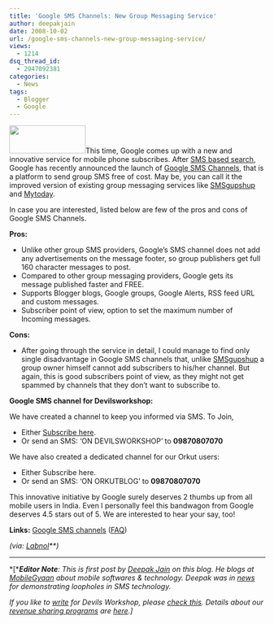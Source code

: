 ```yaml
---
title: 'Google SMS Channels: New Group Messaging Service'
author: deepakjain
date: 2008-10-02
url: /google-sms-channels-new-group-messaging-service/
views:
  - 1214
dsq_thread_id:
  - 2947092381
categories:
  - News
tags:
  - Blogger
  - Google
---
```

[<img class="alignright size-full wp-image-2151" title="smschannelslabslogo" src="http://cdn.devilsworkshop.org/files/2008/10/smschannelslabslogo.gif" alt="" width="150" height="55" />][1]This time, Google comes up with a new and innovative service for mobile phone subscribes. After <a href="http://www.google.co.in/mobile/sms/index.html" onclick="_gaq.push(['_trackEvent', 'outbound-article', 'http://www.google.co.in/mobile/sms/index.html', 'SMS based search']);" >SMS based search</a>, Google has recently announced the launch of <a href="http://labs.google.co.in/smschannels/browse" onclick="_gaq.push(['_trackEvent', 'outbound-article', 'http://labs.google.co.in/smschannels/browse', 'Google SMS Channels']);" >Google SMS Channels</a>, that is a platform to send group SMS free of cost. May be, you can call it the improved version of existing group messaging services like <a href="http://www.smsgupshup.com" onclick="_gaq.push(['_trackEvent', 'outbound-article', 'http://www.smsgupshup.com', 'SMSgupshup']);" >SMSgupshup</a> and <a href="http://mobs.mytoday.com" onclick="_gaq.push(['_trackEvent', 'outbound-article', 'http://mobs.mytoday.com', 'Mytoday']);" >Mytoday</a>.

In case you are interested, listed below are few of the pros and cons of Google SMS Channels.

**Pros:**

  * Unlike other group SMS providers, Google&#8217;s SMS channel does not add any advertisements on the message footer, so group publishers get full 160 character messages to post.
  * Compared to other group messaging providers, Google gets its message published faster and FREE.
  * Supports Blogger blogs, Google groups, Google Alerts, RSS feed URL and custom messages.
  * Subscriber point of view, option to set the maximum number of Incoming messages.

**<span>Cons:</span>**

  * After going through the service in detail, I could manage to find only single disadvantage in Google SMS channels that, unlike <a href="http://smsgupshup.com" onclick="_gaq.push(['_trackEvent', 'outbound-article', 'http://smsgupshup.com', 'SMSgupshup']);" >SMSgupshup</a> a group owner himself cannot add subscribers to his/her channel. But again, this is good subscribers point of view, as they might not get spammed by channels that they don&#8217;t want to subscribe to.

**Google SMS channel for Devilsworkshop:**

We have created a channel to keep you informed via SMS. To Join,

  * Either <a href="http://labs.google.co.in/smschannels/subscribe/devilsworkshop" onclick="_gaq.push(['_trackEvent', 'outbound-article', 'http://labs.google.co.in/smschannels/subscribe/devilsworkshop', 'Subscribe here']);" >Subscribe here</a>.
  * Or send an SMS: &#8216;ON DEVILSWORKSHOP&#8217; to **09870807070**

We have also created a dedicated channel for our Orkut users:

  * Either Subscribe here.
  * Or send an SMS: &#8216;ON ORKUTBLOG&#8217; to **09870807070**

This innovative initiative by Google surely deserves 2 thumbs up from all mobile users in India. Even I personally feel this bandwagon from Google deserves 4.5 stars out of 5. We are interested to hear your say, too!

**Links:** <a href="http://labs.google.co.in/smschannels/browse" onclick="_gaq.push(['_trackEvent', 'outbound-article', 'http://labs.google.co.in/smschannels/browse', 'Google SMS channels']);" >Google SMS channels</a> (<a href="http://labs.google.co.in/smschannels/help#create_channel" onclick="_gaq.push(['_trackEvent', 'outbound-article', 'http://labs.google.co.in/smschannels/help#create_channel', 'FAQ']);" >FAQ</a>)

*(via: <a href="http://www.labnol.org/internet/google-sms-subscribe-rss-via-sms/4726/" onclick="_gaq.push(['_trackEvent', 'outbound-article', 'http://www.labnol.org/internet/google-sms-subscribe-rss-via-sms/4726/', 'Labnol']);" >Labnol</a>**)*

* * *

*[****Editor Note**: This is first post by <a href="http://www.mobilegyaan.com/" onclick="_gaq.push(['_trackEvent', 'outbound-article', 'http://www.mobilegyaan.com/', 'Deepak Jain']);" >Deepak Jain</a> on this blog. He blogs at <a href="http://www.mobilegyaan.com/" onclick="_gaq.push(['_trackEvent', 'outbound-article', 'http://www.mobilegyaan.com/', 'MobileGyaan']);" >MobileGyaan</a> about mobile softwares & technology. Deepak was in <a href="http://www.mobilegyaan.com/about" onclick="_gaq.push(['_trackEvent', 'outbound-article', 'http://www.mobilegyaan.com/about', 'news']);" >news</a> for demonstrating loopholes in SMS technology.*

*If you like to [write][2] for Devils Workshop, please [check this][2]. Details about our [revenue sharing programs][2] are [here][2].]*

 [1]: http://cdn.devilsworkshop.org/files/2008/10/smschannelslabslogo.gif
 [2]: http://devilsworkshop.org/join-dw/

